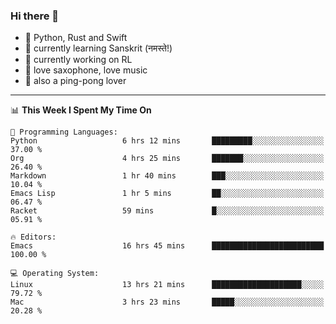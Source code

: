 ### Hi there 👋

- 📙 Python, Rust and Swift
- 🌱 currently learning Sanskrit (नमस्ते!)
- 🔭 currently working on RL
- 🎷 love saxophone, love music
- 🏓 also a ping-pong lover

<!--
**ZiqinGong/ZiqinGong** is a ✨ _special_ ✨ repository because its `README.md` (this file) appears on your GitHub profile.

Here are some ideas to get you started:

- 🔭 I’m currently working on ...
- 🌱 I’m currently learning ...
- 👯 I’m looking to collaborate on ...
- 🤔 I’m looking for help with ...
- 💬 Ask me about ...
- 📫 gongzq0301@sjtu.edu.cn
- 😄 Pronouns: ...
- ⚡ Fun fact: ...
-->

---

<!--START_SECTION:waka-->
📊 **This Week I Spent My Time On** 

```text
💬 Programming Languages: 
Python                   6 hrs 12 mins       █████████░░░░░░░░░░░░░░░░   37.00 % 
Org                      4 hrs 25 mins       ███████░░░░░░░░░░░░░░░░░░   26.40 % 
Markdown                 1 hr 40 mins        ███░░░░░░░░░░░░░░░░░░░░░░   10.04 % 
Emacs Lisp               1 hr 5 mins         ██░░░░░░░░░░░░░░░░░░░░░░░   06.47 % 
Racket                   59 mins             █░░░░░░░░░░░░░░░░░░░░░░░░   05.91 % 

🔥 Editors: 
Emacs                    16 hrs 45 mins      █████████████████████████   100.00 % 

💻 Operating System: 
Linux                    13 hrs 21 mins      ████████████████████░░░░░   79.72 % 
Mac                      3 hrs 23 mins       █████░░░░░░░░░░░░░░░░░░░░   20.28 % 
```


<!--END_SECTION:waka-->
